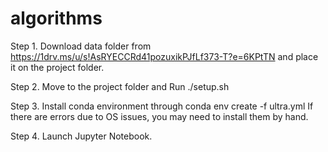 # algorithms

Step 1.
Download data folder from https://1drv.ms/u/s!AsRYECCRd41pozuxikPJfLf373-T?e=6KPtTN and place it on the project folder.

Step 2.
Move to the project folder and
Run ./setup.sh 

Step 3.
Install conda environment through conda env create -f ultra.yml
If there are errors due to OS issues, you may need to install them by hand.

Step 4.
Launch Jupyter Notebook.

